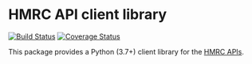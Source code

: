 HMRC API client library
=======================

[![Build Status](https://travis-ci.org/mcb30/hmrc.svg?branch=master)](https://travis-ci.org/mcb30/hmrc) [![Coverage Status](https://coveralls.io/repos/github/mcb30/hmrc/badge.svg?branch=master)](https://coveralls.io/github/mcb30/hmrc?branch=master)

This package provides a Python (3.7+) client library for the [HMRC
APIs](https://developer.service.hmrc.gov.uk/api-documentation/docs/api).
